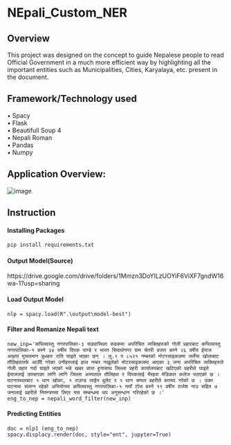 # NEpali_Custom_NER
<h2>Overview</h2>
This project was designed on the concept to guide Nepalese people to read Official Government in a much more efficient way by highlighting all the important entities such as Municipalities, Cities, Karyalaya, etc. present in the document.<br>
<h2>Framework/Technology used</h2>
•	Spacy<br>
•	Flask<br>
•	Beautifull Soup 4<br>
•	Nepali Roman<br>
•	Pandas<br>
•	Numpy<br>
<h2>Application Overview:</h2>

 ![image](https://user-images.githubusercontent.com/32815205/119255330-f4d81a80-bbda-11eb-8a91-28a9395dd53c.png)

<h2>Instruction </h2>
<h4>Installing Packages</h4>

```python
pip install requirements.txt
```

<h4>Output Model(Source) </h4>
https://drive.google.com/drive/folders/1Mmzn3DoYILzUOYiF6ViXF7gndW16wa-1?usp=sharing
<h4>Load Output Model</h4>

```
nlp = spacy.load(R".\output\model-best")
```

<h4>Filter and Romanize Nepali text</h4>

```
new_inp='कपिलवस्तु नगरपालिका-३ सडवास्थित सडकमा अपरिचित व्यक्तिहरुको गोली प्रहारबाट कपिलवस्तु नगरपालिका-१ बस्ने ३४ वर्षीय दिपक पाण्डे र भारत सिदार्थनगर ग्राम चेतरी बजार बस्ने २६ वर्षीय ईयाज अख्तर मुसलमान बुधबार राति घाइते भएका छन् । लु.९ प ८५२१ नम्बरको मोटरसाइकलमा जर्लैया खोलाबाट तौलिहवातर्फ आउँदै गरेका उनीहरुलाई हाल नम्बर नखुलेको मोटरसाइकलमा आएका ३ जना अपरिचित व्यक्तिहरुले गोली प्रहार गर्दा घाइते भएको भन्ने खबर प्राप्त हुनासाथ जिल्ला प्रहरी कार्यालयबाट खटिएको प्रहरीले घाइते ईयाजलाई उपचारका लागि लागि जिल्ला अस्पताल तौलिहवा र दिपकलाई भैरहवा मेडिकल कलेज पठाएको छ । घटनास्थलबाट १ थान खोका, १ राउण्ड लाईभ बुलेट र १ थान चप्पल प्रहरीले बरामद गरेको छ । उक्त घटनामा संलग्न रहेको अभियोगमा कपिलवस्तु नगरपालिका-१ नयाँ टोल बस्ने १९ वर्षीय राजेश नाउ सहित ७ जनालाई प्रहरीले नियन्त्रणमा लिएर यस सम्बन्धमा थप अनुसन्धान गरिरहेको छ ।'
eng_to_nep = nepali_word_filter(new_inp)
```

<h4>Predicting Entities</h4>

```
doc = nlp1 (eng_to_nep)
spacy.displacy.render(doc, style="ent", jupyter=True)
```

